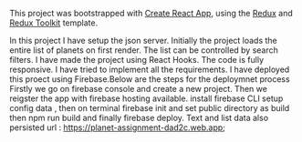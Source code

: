 This project was bootstrapped with [Create React App](https://github.com/facebook/create-react-app), using the [Redux](https://redux.js.org/) and [Redux Toolkit](https://redux-toolkit.js.org/) template.

In this project I have setup the json server. Initially the project loads the entire list of planets on first render.
The list can be controlled by search filters.
I have made the project using React Hooks.
The code is fully responsive.
I have tried to implement all the requirements.
I have deployed this proect using Firebase.Below are the steps for the deploymnet process
Firstly we go on firebase console and create a new project.
Then we reigster the app with firebase hosting available.
install firebase CLI
setup config data , then on terminal firebase init and set public directory as build
then npm run build and finally firebase deploy.
Text and list data also persisted
url : https://planet-assignment-dad2c.web.app;
